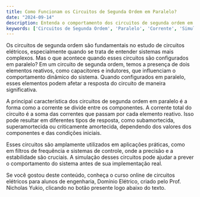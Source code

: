 ```yaml
---
title: Como Funcionam os Circuitos de Segunda Ordem em Paralelo?
date: "2024-09-14"
description: Entenda o comportamento dos circuitos de segunda ordem em paralelo e suas aplicações práticas.
keywords: ['Circuitos de Segunda Ordem', 'Paralelo', 'Corrente', 'Simulação', 'Aplicação']
---
```


Os circuitos de segunda ordem são fundamentais no estudo de circuitos elétricos, especialmente quando se trata de entender sistemas mais complexos. Mas o que acontece quando esses circuitos são configurados em paralelo? Em um circuito de segunda ordem, temos a presença de dois elementos reativos, como capacitores e indutores, que influenciam o comportamento dinâmico do sistema. Quando configurados em paralelo, esses elementos podem afetar a resposta do circuito de maneira significativa.

A principal característica dos circuitos de segunda ordem em paralelo é a forma como a corrente se divide entre os componentes. A corrente total do circuito é a soma das correntes que passam por cada elemento reativo. Isso pode resultar em diferentes tipos de resposta, como subamortecida, superamortecida ou criticamente amortecida, dependendo dos valores dos componentes e das condições iniciais.

Esses circuitos são amplamente utilizados em aplicações práticas, como em filtros de frequência e sistemas de controle, onde a precisão e a estabilidade são cruciais. A simulação desses circuitos pode ajudar a prever o comportamento do sistema antes de sua implementação real.

Se você gostou deste conteúdo, conheça o curso online de circuitos elétricos para alunos de engenharia, Domínio Elétrico, criado pelo Prof. Nicholas Yukio, clicando no botão presente logo abaixo do texto.
